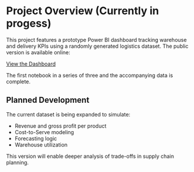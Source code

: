 # Project Overview (Currently in progess)

This project features a prototype Power BI dashboard tracking warehouse and delivery KPIs using a randomly generated logistics dataset. The public version is available online:

[View the Dashboard](https://app.powerbi.com/view?r=eyJrIjoiODVhOTRhMDItYTZmZS00MDQ1LTg0NjctYzQwZjdhOGYwMmFmIiwidCI6IjlkYWJmYjc0LTZhMDQtNDhiMi04YjliLWQwOGU0NDY4MzgxMyJ9&pageName=f1ea0a7cc08856355006)

The first notebook in a series of three and the accompanying data is complete.

## Planned Development

The current dataset is being expanded to simulate:

- Revenue and gross profit per product
- Cost-to-Serve modeling
- Forecasting logic
- Warehouse utilization

This version will enable deeper analysis of trade-offs in supply chain planning.
